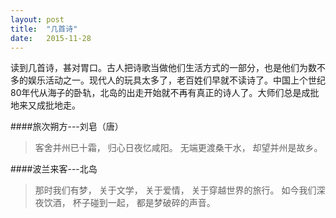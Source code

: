 ```yaml
---
layout: post
title:  "几首诗"
date:   2015-11-28
---
```


<span class="dropcap">读</span>到几首诗，甚对胃口。古人把诗歌当做他们生活方式的一部分，也是他们为数不多的娱乐活动之一。现代人的玩具太多了，老百姓们早就不读诗了。中国上个世纪80年代从海子的卧轨，北岛的出走开始就不再有真正的诗人了。大师们总是成批地来又成批地走。

####旅次朔方---刘皂（唐）
> 客舍并州已十霜，
> 归心日夜忆咸阳。
> 无端更渡桑干水，
> 却望并州是故乡。

####波兰来客---北岛
> 那时我们有梦，
> 关于文学，
> 关于爱情，
> 关于穿越世界的旅行。
> 如今我们深夜饮酒，
> 杯子碰到一起，
> 都是梦破碎的声音。

